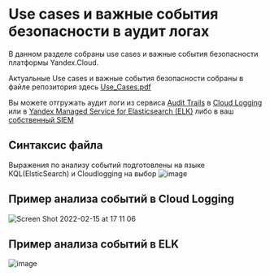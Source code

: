 # Use cases и важные события безопасности в аудит логах
В данном разделе собраны use cases и важные события безопасности платформы Yandex.Cloud.

Актуальные Use cases и важные события безопасности собраны в файле репозитория здесь [Use_Cases.pdf](https://github.com/yandex-cloud/yc-solution-library-for-security/blob/master/auditlogs/_use_cases_and_searches/Use-casesANDsearches.pdf)

Вы можете отгружать аудит логи из сервиса [Audit Trails](https://cloud.yandex.ru/docs/audit-trails/) в [Cloud Logging](https://cloud.yandex.ru/docs/audit-trails/operations/export-cloud-logging) или в [Yandex Managed Service for Elasticsearch (ELK)](https://github.com/yandex-cloud/yc-solution-library-for-security/tree/master/auditlogs/export-auditlogs-to-ELK_main) либо в ваш [собственный SIEM](https://cloud.yandex.ru/docs/audit-trails/concepts/export-siem)

## Синтаксис файла
Выражения по анализу событий подготовлены на языке KQL(ElsticSearch) и Cloudlogging на выбор
![image](https://user-images.githubusercontent.com/85429798/154081374-843f5c6d-a881-404a-b618-3693f1d3a11b.png)

## Пример анализа событий в Cloud Logging
![Screen Shot 2022-02-15 at 17 11 06](https://user-images.githubusercontent.com/85429798/154079879-db576283-3afb-4bc5-a1d7-4e7de9dcb987.png)

## Пример анализа событий в ELK
![image](https://user-images.githubusercontent.com/85429798/154079995-10c9d330-3e2e-4b7e-bc97-31a8b71611db.png)

